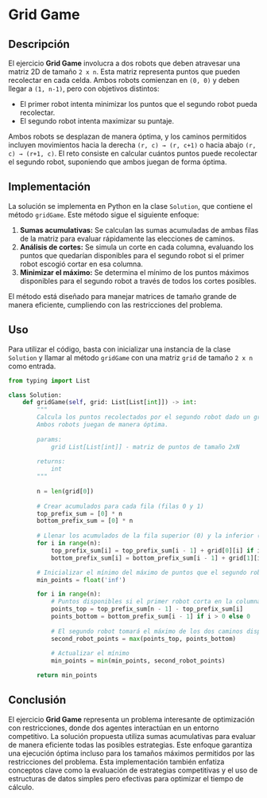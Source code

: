 # Grid Game

## Descripción

El ejercicio **Grid Game** involucra a dos robots que deben atravesar una matriz 2D de tamaño `2 x n`. Esta matriz representa puntos que pueden recolectar en cada celda. Ambos robots comienzan en `(0, 0)` y deben llegar a `(1, n-1)`, pero con objetivos distintos:

- El primer robot intenta minimizar los puntos que el segundo robot pueda recolectar.
- El segundo robot intenta maximizar su puntaje.

Ambos robots se desplazan de manera óptima, y los caminos permitidos incluyen movimientos hacia la derecha `(r, c) → (r, c+1)` o hacia abajo `(r, c) → (r+1, c)`. El reto consiste en calcular cuántos puntos puede recolectar el segundo robot, suponiendo que ambos juegan de forma óptima.

## Implementación

La solución se implementa en Python en la clase `Solution`, que contiene el método `gridGame`. Este método sigue el siguiente enfoque:

1. **Sumas acumulativas:** Se calculan las sumas acumuladas de ambas filas de la matriz para evaluar rápidamente las elecciones de caminos.
2. **Análisis de cortes:** Se simula un corte en cada columna, evaluando los puntos que quedarían disponibles para el segundo robot si el primer robot escogió cortar en esa columna.
3. **Minimizar el máximo:** Se determina el mínimo de los puntos máximos disponibles para el segundo robot a través de todos los cortes posibles.

El método está diseñado para manejar matrices de tamaño grande de manera eficiente, cumpliendo con las restricciones del problema.

## Uso

Para utilizar el código, basta con inicializar una instancia de la clase `Solution` y llamar al método `gridGame` con una matriz `grid` de tamaño `2 x n` como entrada.

```python
from typing import List

class Solution:
    def gridGame(self, grid: List[List[int]]) -> int:
        """
        Calcula los puntos recolectados por el segundo robot dado un grid 2xN.
        Ambos robots juegan de manera óptima.
        
        params:
            grid List[List[int]] - matriz de puntos de tamaño 2xN
        
        returns:
            int
        """
        
        n = len(grid[0])
        
        # Crear acumulados para cada fila (filas 0 y 1)
        top_prefix_sum = [0] * n
        bottom_prefix_sum = [0] * n
        
        # Llenar los acumulados de la fila superior (0) y la inferior (1)
        for i in range(n):
            top_prefix_sum[i] = top_prefix_sum[i - 1] + grid[0][i] if i > 0 else grid[0][i]
            bottom_prefix_sum[i] = bottom_prefix_sum[i - 1] + grid[1][i] if i > 0 else grid[1][i]

        # Inicializar el mínimo del máximo de puntos que el segundo robot puede tomar
        min_points = float('inf')

        for i in range(n):
            # Puntos disponibles si el primer robot corta en la columna i
            points_top = top_prefix_sum[n - 1] - top_prefix_sum[i]
            points_bottom = bottom_prefix_sum[i - 1] if i > 0 else 0
            
            # El segundo robot tomará el máximo de los dos caminos disponibles
            second_robot_points = max(points_top, points_bottom)
            
            # Actualizar el mínimo
            min_points = min(min_points, second_robot_points)

        return min_points
```

## Conclusión

El ejercicio **Grid Game** representa un problema interesante de optimización con restricciones, donde dos agentes interactúan en un entorno competitivo. La solución propuesta utiliza sumas acumulativas para evaluar de manera eficiente todas las posibles estrategias. Este enfoque garantiza una ejecución óptima incluso para los tamaños máximos permitidos por las restricciones del problema. Esta implementación también enfatiza conceptos clave como la evaluación de estrategias competitivas y el uso de estructuras de datos simples pero efectivas para optimizar el tiempo de cálculo.
